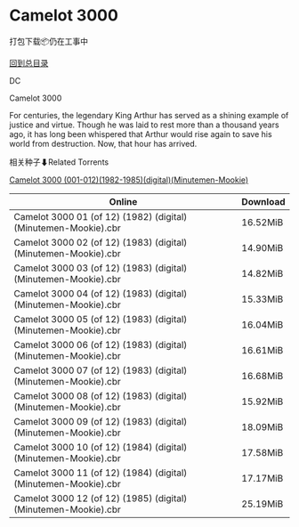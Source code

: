 # Camelot 3000

打包下载📦仍在工事中

[回到总目录](/Catalogs.md)

DC

Camelot 3000

For centuries, the legendary King Arthur has served as a shining example of justice and virtue. Though he was laid to rest more than a thousand years ago, it has long been whispered that Arthur would rise again to save his world from destruction. Now, that hour has arrived. 





相关种子⬇Related Torrents

[Camelot 3000 (001-012)(1982-1985)(digital)(Minutemen-Mookie)](https://github.com/alicewish/markdown/blob/master/torrent/Camelot-3000--001-012--1982-1985--digital--Minutemen-Mookie.md)

Online | Download
--- | ---
Camelot 3000 01 (of 12) (1982) (digital) (Minutemen-Mookie).cbr | 16.52MiB
Camelot 3000 02 (of 12) (1983) (digital) (Minutemen-Mookie).cbr | 14.90MiB
Camelot 3000 03 (of 12) (1983) (digital) (Minutemen-Mookie).cbr | 14.82MiB
Camelot 3000 04 (of 12) (1983) (digital) (Minutemen-Mookie).cbr | 15.33MiB
Camelot 3000 05 (of 12) (1983) (digital) (Minutemen-Mookie).cbr | 16.04MiB
Camelot 3000 06 (of 12) (1983) (digital) (Minutemen-Mookie).cbr | 16.61MiB
Camelot 3000 07 (of 12) (1983) (digital) (Minutemen-Mookie).cbr | 16.68MiB
Camelot 3000 08 (of 12) (1983) (digital) (Minutemen-Mookie).cbr | 15.92MiB
Camelot 3000 09 (of 12) (1983) (digital) (Minutemen-Mookie).cbr | 18.09MiB
Camelot 3000 10 (of 12) (1984) (digital) (Minutemen-Mookie).cbr | 17.58MiB
Camelot 3000 11 (of 12) (1984) (digital) (Minutemen-Mookie).cbr | 17.17MiB
Camelot 3000 12 (of 12) (1985) (digital) (Minutemen-Mookie).cbr | 25.19MiB